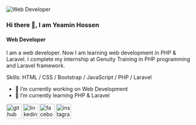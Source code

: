 ![Web Developer](https://scontent.fdac136-1.fna.fbcdn.net/v/t39.30808-6/327333597_476228578040892_5232170235843093997_n.jpg?stp=dst-jpg_p180x540&_nc_cat=107&ccb=1-7&_nc_sid=730e14&_nc_eui2=AeG0f7mMCN5pruwVpBBtoJ-yn_Zu86vhb5Cf9m7zq-FvkPa_rUeEDF2y8q6VX6gepobdwFrOHVzFqra_ps7-SEG9&_nc_ohc=DbKD-Fb8obgAX8S42Gf&_nc_ht=scontent.fdac136-1.fna&oh=00_AfAiDmGtXSbVASyt9HtJ4Jop0flIFDTiannp1PgasZa6KQ&oe=63D57C16)
### Hi there 👋, I am Yeamin Hossen
#### Web Developer


I am a web developer. Now I am learning web development in PHP & Laravel. 
I complete my internship at Genuity Training in PHP programming and Laravel framework.

Skills:  HTML / CSS / Bootstrap / JavaScript / PHP / Laravel

- 🔭 I’m currently working on Web Development 
- 🌱 I’m currently learning PHP & Laravel 


[<img src='https://cdn.jsdelivr.net/npm/simple-icons@3.0.1/icons/github.svg' alt='github' height='40'>](https://github.com/https://github.com/Yeamin849)  [<img src='https://cdn.jsdelivr.net/npm/simple-icons@3.0.1/icons/linkedin.svg' alt='linkedin' height='40'>](https://www.linkedin.com/in/https://www.linkedin.com/in/yeamin-hossen-224787247//)  [<img src='https://cdn.jsdelivr.net/npm/simple-icons@3.0.1/icons/facebook.svg' alt='facebook' height='40'>](https://www.facebook.com/https://www.facebook.com/yeaminhossen849)  [<img src='https://cdn.jsdelivr.net/npm/simple-icons@3.0.1/icons/instagram.svg' alt='instagram' height='40'>](https://www.instagram.com/https://www.instagram.com/yeaminh_/)  

